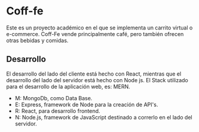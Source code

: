 # Coff-fe

Este es un proyecto académico en el que se implementa un carrito virtual o e-commerce.
Coff-Fe vende principalmente café, pero también ofrecen otras bebidas y comidas.

## Desarrollo

El desarrollo del lado del cliente está hecho con React, mientras que el desarrollo del lado del servidor está hecho con Node js.
El Stack utilizado para el desarrollo de la aplicación web, es: MERN.

- M: MongoDb, como Data Base.
- E: Express, framework de Node para la creación de API's.
- R: React, para desarrollo frontend.
- N: Node.js, framework de JavaScript destinado a correrlo en el lado del servidor.
